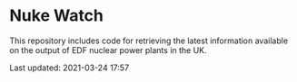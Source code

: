 # Nuke Watch

This repository includes code for retrieving the latest information available on the output of EDF nuclear power plants in the UK.

Last updated: 2021-03-24 17:57